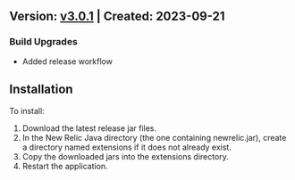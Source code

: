 ## Version: [v3.0.1](https://github.com/newrelic-experimental/newrelic-java-aerospike/releases/tag/v3.0.1) | Created: 2023-09-21
### Build Upgrades
- Added release workflow


## Installation

To install:

1. Download the latest release jar files.
2. In the New Relic Java directory (the one containing newrelic.jar), create a directory named extensions if it does not already exist.
3. Copy the downloaded jars into the extensions directory.
4. Restart the application.   

